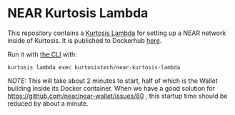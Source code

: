 NEAR Kurtosis Lambda
=====================
This repository contains a [Kurtosis Lambda](https://docs.kurtosistech.com/advanced-usage.html#kurtosis-lambdas) for setting up a NEAR network inside of Kurtosis. It is published to Dockerhub [here](https://hub.docker.com/repository/docker/kurtosistech/near-kurtosis-lambda).

Run it with [the CLI](https://docs.kurtosistech.com/installation.html) with:

```
kurtosis lambda exec kurtosistech/near-kurtosis-lambda
```

_NOTE:_ This will take about 2 minutes to start, half of which is the Wallet building inside its Docker container. When we have a good solution for https://github.com/near/near-wallet/issues/80 , this startup time should be reduced by about a minute.
